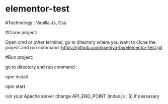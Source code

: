 # elementor-test

#Technology :
Vanilla Js, Css

#Clone project:

Open cmd or other terminal, go to directory where you want to clone the project and run command:
https://github.com/kseniya-bv/elementor-test.git

#Run project:

go to directory and run command :

npm install

npm start

run your Apache server
change API_END_POINT (index.js : 5) if nessesary
